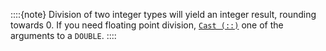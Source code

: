 
::::{note}
Division of two integer types will yield an integer result, rounding towards 0. If you need floating point division, [`Cast (::)`](/reference/query-languages/esql/functions-operators/operators.md#esql-cast-operator) one of the arguments to a `DOUBLE`.
::::


